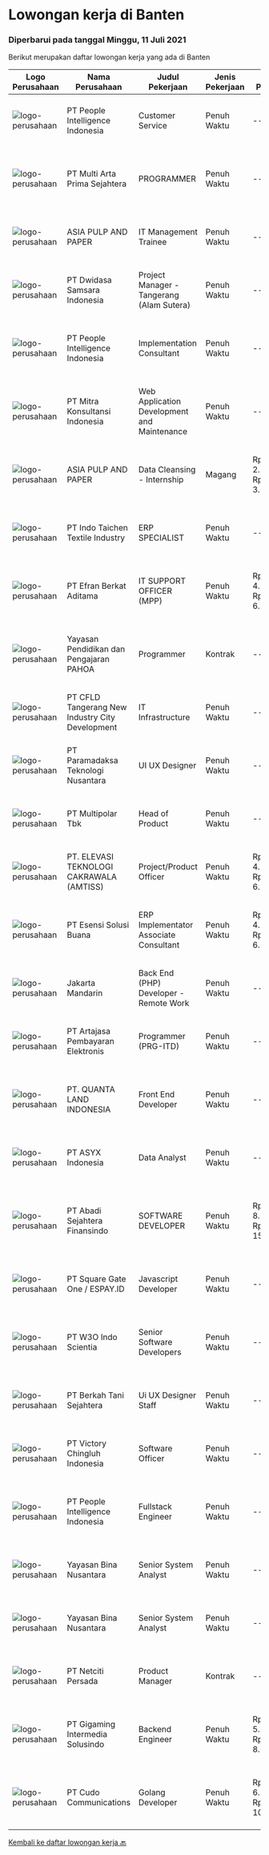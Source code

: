 
  # Lowongan kerja di Banten

  ### Diperbarui pada tanggal Minggu, 11 Juli 2021

  Berikut merupakan daftar lowongan kerja yang ada di Banten

  |Logo Perusahaan | Nama Perusahaan | Judul Pekerjaan | Jenis Pekerjaan | Gaji Pekerjaan | Lokasi | Deskripsi | Tanggal diunggah | Pranala |
  | -------------- | --------------- | --------------- | --------- | --------- | -------------- | ------- | ----------- | ----------- |
  |![logo-perusahaan](https://image-service-cdn.seek.com.au/68775c75fe0a61f23a6a7fc12f2c2795dd12ebf9/ee4dce1061f3f616224767ad58cb2fc751b8d2dc)|PT People Intelligence Indonesia|Customer Service|Penuh Waktu|---|Tangerang|Job Description : Open and maintain customer accounts by recording account information Resolve product or service problems by clarifying the...|Jumat, 09 Juli 2021|https://www.jobstreet.co.id/id/job/customer-service-3575429?token=0~8e3f0a5b-1255-4c34-a80b-5f3e3f3358f2&sectionRank=1&jobId=jobstreet-id-job-3575429|
|![logo-perusahaan](https://image-service-cdn.seek.com.au/b44c3829bae9a530d5067d865bd6abd746c44067/ee4dce1061f3f616224767ad58cb2fc751b8d2dc)|PT Multi Arta Prima Sejahtera|PROGRAMMER|Penuh Waktu|---|Tangerang|PROGRAMMERPENTING : Tuliskan posisi programmer yang anda lamar di KOTAK 'Promosikan diri anda "1) Programmer React N*tive&gt;&gt; Pengalaman di...|Sabtu, 10 Juli 2021|https://www.jobstreet.co.id/id/job/programmer-3566099?token=0~8e3f0a5b-1255-4c34-a80b-5f3e3f3358f2&sectionRank=2&jobId=jobstreet-id-job-3566099|
|![logo-perusahaan](https://image-service-cdn.seek.com.au/36a2feaca71ed37bd63769225373ce9c5cab5eea/ee4dce1061f3f616224767ad58cb2fc751b8d2dc)|ASIA PULP AND PAPER|IT Management Trainee|Penuh Waktu|---|Banten|Job Description: Learn various skill/ role in IT functions; e.g web design, technical support/ software development, programmer, etc Learn how to...|Kamis, 08 Juli 2021|https://www.jobstreet.co.id/id/job/it-management-trainee-3574345?token=0~8e3f0a5b-1255-4c34-a80b-5f3e3f3358f2&sectionRank=3&jobId=jobstreet-id-job-3574345|
|![logo-perusahaan](https://image-service-cdn.seek.com.au/77471787a9c51ee5351e92362a66618d0b70b4d3/ee4dce1061f3f616224767ad58cb2fc751b8d2dc)|PT Dwidasa Samsara Indonesia|Project Manager - Tangerang (Alam Sutera)|Penuh Waktu|---|Tangerang|Job Description:  Plan the project Define the scope of the project in collaboration with senior management Create a detailed work plan which...|Sabtu, 10 Juli 2021|https://www.jobstreet.co.id/id/job/project-manager-tangerang-alam-sutera-3575642?token=0~8e3f0a5b-1255-4c34-a80b-5f3e3f3358f2&sectionRank=4&jobId=jobstreet-id-job-3575642|
|![logo-perusahaan](https://image-service-cdn.seek.com.au/68775c75fe0a61f23a6a7fc12f2c2795dd12ebf9/ee4dce1061f3f616224767ad58cb2fc751b8d2dc)|PT People Intelligence Indonesia|Implementation Consultant|Penuh Waktu|---|Tangerang|Candidate must possess at least Bachelor's Degree in Computer Science/Information Technology or equivalent. Required language(s): English, Bahasa...|Jumat, 09 Juli 2021|https://www.jobstreet.co.id/id/job/implementation-consultant-3575410?token=0~8e3f0a5b-1255-4c34-a80b-5f3e3f3358f2&sectionRank=5&jobId=jobstreet-id-job-3575410|
|![logo-perusahaan](https://image-service-cdn.seek.com.au/50f8ed1062db22fd8144f1615a73a3ae159ce4d8/ee4dce1061f3f616224767ad58cb2fc751b8d2dc)|PT Mitra Konsultansi Indonesia|Web Application Development and Maintenance|Penuh Waktu|---|Tangerang|Kualifikasi: Pengalaman 5 tahun dalam pengembangan dan pemeliharaan aplikasi Web Memiliki keahlian pemrograman dan analitikal yang kuat Mengenal alat...|Jumat, 09 Juli 2021|https://www.jobstreet.co.id/id/job/web-application-development-and-maintenance-3565305?token=0~8e3f0a5b-1255-4c34-a80b-5f3e3f3358f2&sectionRank=6&jobId=jobstreet-id-job-3565305|
|![logo-perusahaan](https://image-service-cdn.seek.com.au/36a2feaca71ed37bd63769225373ce9c5cab5eea/ee4dce1061f3f616224767ad58cb2fc751b8d2dc)|ASIA PULP AND PAPER|Data Cleansing - Internship|Magang|Rp. 2.500.000-Rp. 3.000.000|Banten|Job Responsibility: Data Cleansing using Excel Manage huge amount of data with multiple characteristic Job Requirements: Advanced knowledge in using...|Jumat, 09 Juli 2021|https://www.jobstreet.co.id/id/job/data-cleansing-internship-3575442?token=0~8e3f0a5b-1255-4c34-a80b-5f3e3f3358f2&sectionRank=7&jobId=jobstreet-id-job-3575442|
|![logo-perusahaan](https://image-service-cdn.seek.com.au/d27468ae5533bc19b08e389f88f1a7f2e90a1596/ee4dce1061f3f616224767ad58cb2fc751b8d2dc)|PT Indo Taichen Textile Industry|ERP SPECIALIST|Penuh Waktu|---|Tangerang|Bachelor's Degree in System/Science/Information Technology At least 2 Year(s) of working experience in the related field is required for this...|Jumat, 09 Juli 2021|https://www.jobstreet.co.id/id/job/erp-specialist-3568530?token=0~8e3f0a5b-1255-4c34-a80b-5f3e3f3358f2&sectionRank=8&jobId=jobstreet-id-job-3568530|
|![logo-perusahaan](https://image-service-cdn.seek.com.au/9cf28ad5614a370ec7055018c3a023f3af3b0aa6/ee4dce1061f3f616224767ad58cb2fc751b8d2dc)|PT Efran Berkat Aditama|IT SUPPORT OFFICER (MPP)|Penuh Waktu|Rp. 4.262.000-Rp. 6.000.000|Tangerang|Job Deskripsi:1. Bertanggung jawab dalam menangani instalasi.2. Perawatan dan pemeliharaan.3. Penyelesaian masalah baik pada hardware, software,...|Kamis, 08 Juli 2021|https://www.jobstreet.co.id/id/job/it-support-officer-mpp-3574433?token=0~8e3f0a5b-1255-4c34-a80b-5f3e3f3358f2&sectionRank=9&jobId=jobstreet-id-job-3574433|
|![logo-perusahaan](https://image-service-cdn.seek.com.au/505247c6f4867ee58ce25732ade777ad8ff366ad/ee4dce1061f3f616224767ad58cb2fc751b8d2dc)|Yayasan Pendidikan dan Pengajaran PAHOA|Programmer|Kontrak|---|Tangerang|Tugas dan Tanggung Jawab:Membuat aplikasi baru berbasis web menggunakan bahasa pemrogaman berbasis Reactjs dan Laravel Persyaratan dan Kualifikasi:...|Kamis, 08 Juli 2021|https://www.jobstreet.co.id/id/job/programmer-3567459?token=0~8e3f0a5b-1255-4c34-a80b-5f3e3f3358f2&sectionRank=10&jobId=jobstreet-id-job-3567459|
|![logo-perusahaan](https://image-service-cdn.seek.com.au/a52ab2eaa52e72d43fb3e8d148e8320f37d39bef/ee4dce1061f3f616224767ad58cb2fc751b8d2dc)|PT CFLD Tangerang New Industry City Development|IT Infrastructure|Penuh Waktu|---|Cikupa|Networking o  Firewall fortigate, Watchguard, Cisco switch, HP switch, Mikrotik, Intervlan, subneting, VPN ipsec, Network monitoring zabbix, DMZ and...|Kamis, 08 Juli 2021|https://www.jobstreet.co.id/id/job/it-infrastructure-3574463?token=0~8e3f0a5b-1255-4c34-a80b-5f3e3f3358f2&sectionRank=11&jobId=jobstreet-id-job-3574463|
|![logo-perusahaan](https://image-service-cdn.seek.com.au/8deaa9a71fd9bf1839ac941c88d25be16beeb7bb/ee4dce1061f3f616224767ad58cb2fc751b8d2dc)|PT Paramadaksa Teknologi Nusantara|UI UX Designer|Penuh Waktu|---|Tangerang|We are one of the largest ERP application developers in the country and are seeking to improve user friendliness and affinity to our applications...|Sabtu, 10 Juli 2021|https://www.jobstreet.co.id/id/job/ui-ux-designer-3570028?token=0~8e3f0a5b-1255-4c34-a80b-5f3e3f3358f2&sectionRank=12&jobId=jobstreet-id-job-3570028|
|![logo-perusahaan](https://image-service-cdn.seek.com.au/fb23195f1004bfbca494bb0f33cd0b6cd8db863f/ee4dce1061f3f616224767ad58cb2fc751b8d2dc)|PT Multipolar Tbk|Head of Product|Penuh Waktu|---|Tangerang|•	Drive product strategies and long term vision to build best in class digital products.•	Conduct user research and usability studies, collaborating...|Kamis, 08 Juli 2021|https://www.jobstreet.co.id/id/job/head-of-product-3574605?token=0~8e3f0a5b-1255-4c34-a80b-5f3e3f3358f2&sectionRank=13&jobId=jobstreet-id-job-3574605|
|![logo-perusahaan](https://image-service-cdn.seek.com.au/d2f6f1e4f4a72c8cf2bd64811970475476b6ab77/ee4dce1061f3f616224767ad58cb2fc751b8d2dc)|PT. ELEVASI TEKNOLOGI CAKRAWALA (AMTISS)|Project/Product Officer|Penuh Waktu|Rp. 4.500.000-Rp. 6.500.000|Tangerang|amtiss is a startup company that provide technology solution to enterprise in heavy equipment industries. Our customers spread across Mining,...|Kamis, 08 Juli 2021|https://www.jobstreet.co.id/id/job/project-product-officer-3574304?token=0~8e3f0a5b-1255-4c34-a80b-5f3e3f3358f2&sectionRank=14&jobId=jobstreet-id-job-3574304|
|![logo-perusahaan](https://image-service-cdn.seek.com.au/19866fdb3ecde1a6d7b113fc0d24cc05b03f8447/ee4dce1061f3f616224767ad58cb2fc751b8d2dc)|PT Esensi Solusi Buana|ERP Implementator Associate Consultant|Penuh Waktu|Rp. 4.500.000-Rp. 6.500.000|Tangerang|Implementator Melakukan proses migrasi data POS Melakukan proses migrasi data ERP Melakukan setup dan implementasi POS dan teknologi nya di merchant...|Kamis, 08 Juli 2021|https://www.jobstreet.co.id/id/job/erp-implementator-associate-consultant-3563506?token=0~8e3f0a5b-1255-4c34-a80b-5f3e3f3358f2&sectionRank=15&jobId=jobstreet-id-job-3563506|
|![logo-perusahaan](https://image-service-cdn.seek.com.au/7c5b89c4ba5d0e88bfe7f79f6c699acdc48e2109/ee4dce1061f3f616224767ad58cb2fc751b8d2dc)|Jakarta Mandarin|Back End (PHP) Developer - Remote Work|Penuh Waktu|---|Tangerang|Job Description Develop new product (e-Learning related) from scratch Build reusable code and libraries for future use Optimize application for...|Sabtu, 10 Juli 2021|https://www.jobstreet.co.id/id/job/back-end-php-developer-remote-work-3569364?token=0~8e3f0a5b-1255-4c34-a80b-5f3e3f3358f2&sectionRank=16&jobId=jobstreet-id-job-3569364|
|![logo-perusahaan](https://image-service-cdn.seek.com.au/55aded1287383eeeb6207d2664b4836add413aaf/ee4dce1061f3f616224767ad58cb2fc751b8d2dc)|PT Artajasa Pembayaran Elektronis|Programmer (PRG-ITD)|Penuh Waktu|---|Tangerang|AREAS OF RESPONSIBILITY: Apply industry best practices to design, develop, test, deploy, support and maintain complex applications in clean and...|Jumat, 09 Juli 2021|https://www.jobstreet.co.id/id/job/programmer-prg-itd-3575006?token=0~8e3f0a5b-1255-4c34-a80b-5f3e3f3358f2&sectionRank=17&jobId=jobstreet-id-job-3575006|
|![logo-perusahaan](https://image-service-cdn.seek.com.au/eb0706d9103ec88f4871fa9d75a4dfd98d7030a7/ee4dce1061f3f616224767ad58cb2fc751b8d2dc)|PT. QUANTA LAND INDONESIA|Front End Developer|Penuh Waktu|---|Tangerang|JOB DESCRIPTION : Developing new features and user interfaces from wireframe models Ensuring the best performance and user experience of the...|Jumat, 09 Juli 2021|https://www.jobstreet.co.id/id/job/front-end-developer-3565027?token=0~8e3f0a5b-1255-4c34-a80b-5f3e3f3358f2&sectionRank=18&jobId=jobstreet-id-job-3565027|
|![logo-perusahaan](https://image-service-cdn.seek.com.au/46558c0d74e7814f9e8ee802163a01ed4c2ea4bb/ee4dce1061f3f616224767ad58cb2fc751b8d2dc)|PT ASYX Indonesia|Data Analyst|Penuh Waktu|---|Tangerang|The Data Analyst develops and maintains the highest levels of competency and reporting capacity across ASYX and its product offerings. The Data...|Kamis, 08 Juli 2021|https://www.jobstreet.co.id/id/job/data-analyst-3573925?token=0~8e3f0a5b-1255-4c34-a80b-5f3e3f3358f2&sectionRank=19&jobId=jobstreet-id-job-3573925|
|![logo-perusahaan](https://image-service-cdn.seek.com.au/7e39b8be0614d015e9f4138ea6f31b68fe5f665b/ee4dce1061f3f616224767ad58cb2fc751b8d2dc)|PT Abadi Sejahtera Finansindo|SOFTWARE DEVELOPER|Penuh Waktu|Rp. 8.000.000-Rp. 15.000.000|Tangerang|Job Requirement Candidate must possess at least Bachelor's Degree in Engineering (Computer/Telecommunication), Computer Science/Information...|Jumat, 09 Juli 2021|https://www.jobstreet.co.id/id/job/software-developer-3564809?token=0~8e3f0a5b-1255-4c34-a80b-5f3e3f3358f2&sectionRank=20&jobId=jobstreet-id-job-3564809|
|![logo-perusahaan](https://image-service-cdn.seek.com.au/823d49bee8d79aadf0dcf90efde4e928b11c6f19/ee4dce1061f3f616224767ad58cb2fc751b8d2dc)|PT Square Gate One / ESPAY.ID|Javascript Developer|Penuh Waktu|---|Jakarta Raya|Responsibilities: Develop high-quality Applications and do unit tests before delivered to the quality assurance team. Analyze Requirement and...|Jumat, 09 Juli 2021|https://www.jobstreet.co.id/id/job/javascript-developer-3564752?token=0~8e3f0a5b-1255-4c34-a80b-5f3e3f3358f2&sectionRank=21&jobId=jobstreet-id-job-3564752|
|![logo-perusahaan](https://image-service-cdn.seek.com.au/84c7203596a92c21a00cf65c63f0e6534ef13a9b/ee4dce1061f3f616224767ad58cb2fc751b8d2dc)|PT W3O Indo Scientia|Senior Software Developers|Penuh Waktu|---|Tangerang|WE'RE HIRINGSENIOR SOFTWARE DEVELOPERWe are looking for experienced senior developers to be responsible for overseeing junior developers on projects...|Jumat, 09 Juli 2021|https://www.jobstreet.co.id/id/job/senior-software-developers-3570102?token=0~8e3f0a5b-1255-4c34-a80b-5f3e3f3358f2&sectionRank=22&jobId=jobstreet-id-job-3570102|
|![logo-perusahaan](https://image-service-cdn.seek.com.au/dd01b113ca748054355c294faf56945bb44dfa38/ee4dce1061f3f616224767ad58cb2fc751b8d2dc)|PT Berkah Tani Sejahtera|Ui UX Designer Staff|Penuh Waktu|---|Tangerang|Job description : Gather and evaluate user requirements in collaboration with marketing managers and engineers. Illustrate design ideas using...|Jumat, 09 Juli 2021|https://www.jobstreet.co.id/id/job/ui-ux-designer-staff-3575572?token=0~8e3f0a5b-1255-4c34-a80b-5f3e3f3358f2&sectionRank=23&jobId=jobstreet-id-job-3575572|
|![logo-perusahaan](https://image-service-cdn.seek.com.au/d9e01f371e126c3db29d41ca7339e0d04857722e/ee4dce1061f3f616224767ad58cb2fc751b8d2dc)|PT Victory Chingluh Indonesia|Software Officer|Penuh Waktu|---|Tangerang|Job Overview :Supporting performance in all departments through the creation of applications that the user wants for a smooth work...|Selasa, 06 Juli 2021|https://www.jobstreet.co.id/id/job/software-officer-3572714?token=0~8e3f0a5b-1255-4c34-a80b-5f3e3f3358f2&sectionRank=24&jobId=jobstreet-id-job-3572714|
|![logo-perusahaan](https://image-service-cdn.seek.com.au/68775c75fe0a61f23a6a7fc12f2c2795dd12ebf9/ee4dce1061f3f616224767ad58cb2fc751b8d2dc)|PT People Intelligence Indonesia|Fullstack Engineer|Penuh Waktu|---|Tangerang|Candidate must possess at least Bachelor's Degree in Computer Science/Information Technology or equivalent. Required language(s): Bahasa Indonesia,...|Jumat, 09 Juli 2021|https://www.jobstreet.co.id/id/job/fullstack-engineer-3575426?token=0~8e3f0a5b-1255-4c34-a80b-5f3e3f3358f2&sectionRank=25&jobId=jobstreet-id-job-3575426|
|![logo-perusahaan](https://image-service-cdn.seek.com.au/bd71e93e77679001303afc8437c50f965ab9dc6a/ee4dce1061f3f616224767ad58cb2fc751b8d2dc)|Yayasan Bina Nusantara|Senior System Analyst|Penuh Waktu|---|Jakarta Barat|Job Description Ensure the effectiveness of the system development process Identify the user’s need and available business process Ensure the...|Kamis, 08 Juli 2021|https://www.jobstreet.co.id/id/job/senior-system-analyst-3564123?token=0~8e3f0a5b-1255-4c34-a80b-5f3e3f3358f2&sectionRank=26&jobId=jobstreet-id-job-3564123|
|![logo-perusahaan](https://image-service-cdn.seek.com.au/bd71e93e77679001303afc8437c50f965ab9dc6a/ee4dce1061f3f616224767ad58cb2fc751b8d2dc)|Yayasan Bina Nusantara|Senior System Analyst|Penuh Waktu|---|Jakarta Barat|Job Description: Ensure the effectiveness of the system development process Identify the user’s need and available business process Ensure the...|Kamis, 08 Juli 2021|https://www.jobstreet.co.id/id/job/senior-system-analyst-3574664?token=0~8e3f0a5b-1255-4c34-a80b-5f3e3f3358f2&sectionRank=27&jobId=jobstreet-id-job-3574664|
|![logo-perusahaan](https://image-service-cdn.seek.com.au/0520325b0b6b8ee114c74e751173acf661fd1afe/ee4dce1061f3f616224767ad58cb2fc751b8d2dc)|PT Netciti Persada|Product Manager|Kontrak|---|Tangerang|Requirement Graduated from a reputable university with major in Engineering with GPA &gt; 3.0 Have a good understanding of telecommunication products...|Rabu, 07 Juli 2021|https://www.jobstreet.co.id/id/job/product-manager-3567120?token=0~8e3f0a5b-1255-4c34-a80b-5f3e3f3358f2&sectionRank=28&jobId=jobstreet-id-job-3567120|
|![logo-perusahaan](https://image-service-cdn.seek.com.au/c1e8139d77ba4e4e2e62d16ad068df4c60f1ec26/ee4dce1061f3f616224767ad58cb2fc751b8d2dc)|PT Gigaming Intermedia Solusindo|Backend Engineer|Penuh Waktu|Rp. 5.500.000-Rp. 8.000.000|Tangerang|Job Requirements Candidate must possess at least Bachelor's Degree in Computer Science/Information Technology or equivalent. At least 1 Year(s) of...|Jumat, 09 Juli 2021|https://www.jobstreet.co.id/id/job/backend-engineer-3568723?token=0~8e3f0a5b-1255-4c34-a80b-5f3e3f3358f2&sectionRank=29&jobId=jobstreet-id-job-3568723|
|![logo-perusahaan](https://image-service-cdn.seek.com.au/c59539a986780080b9b185acaa9119150e9c8af1/ee4dce1061f3f616224767ad58cb2fc751b8d2dc)|PT Cudo Communications|Golang Developer|Penuh Waktu|Rp. 6.000.000-Rp. 10.000.000|Tangerang|Perusahaan IT Software Solution, mengajak anda untuk bergabung.REQUIREMENTS:1 Senior BackEnd Golang:Rp 8,000,000 – 10,000,000 Min 1 tahun Go-Lang Min...|Jumat, 09 Juli 2021|https://www.jobstreet.co.id/id/job/golang-developer-3564903?token=0~8e3f0a5b-1255-4c34-a80b-5f3e3f3358f2&sectionRank=30&jobId=jobstreet-id-job-3564903|


  [Kembali ke daftar lowongan kerja 🔙](../README.md#daftar-lowongan-kerja)
  